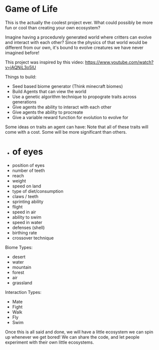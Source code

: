 # Game of Life

This is the actually the coolest project ever.
What could possibly be more fun or cool than creating your own ecosystem?


Imagine having a procedurely generated world where critters can evolve and interact with each other?
Since the physics of that world would be different from our own, it's bound to evolve creatures we have never imagined before!


This project was inspired by this video:
https://www.youtube.com/watch?v=jAQNiL3o5lU


Things to build:
- Seed based biome generator (Think minecraft biomes)
- Build Agents that can view the world
- Use a genetic algorithm technique to propograte traits across generations
- Give agents the ability to interact with each other
- Give agents the ability to procreate
- Give a variable reward function for evolution to evolve for


Some ideas on traits an agent can have:
Note that all of these traits will come with a cost. Some will be more significant than others.
- # of eyes
- position of eyes
- number of teeth
- reach
- weight
- speed on land
- type of diet/consumption
- claws / teeth
- sprinting ability
- flight
- speed in air
- ability to swim
- speed in water
- defenses (shell)
- birthing rate
- crossover technique


Biome Types:
- desert
- water
- mountain
- forest
- air
- grassland


Interaction Types:
- Mate
- Fight
- Walk
- Fly
- Swim


Once this is all said and done, we will have a little ecosystem we can spin up whenever we get bored!
We can share the code, and let people experiment with their own little ecosystems.
